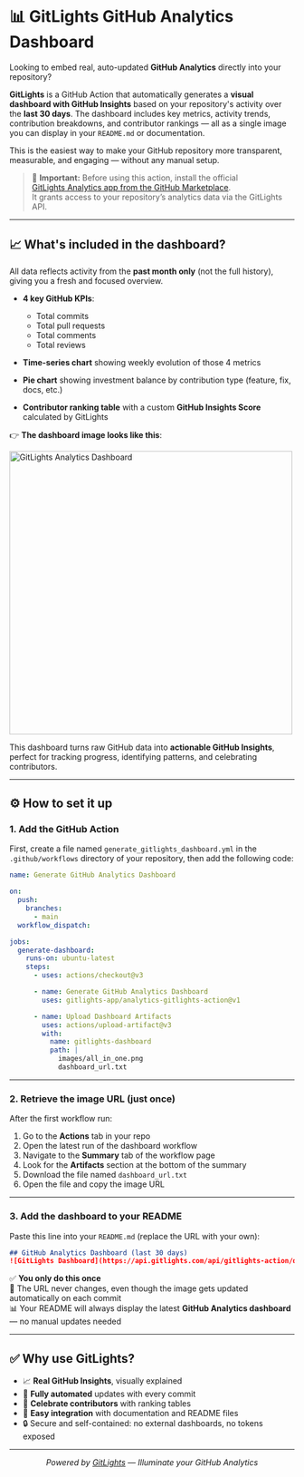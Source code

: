 # 📊 GitLights GitHub Analytics Dashboard

Looking to embed real, auto-updated **GitHub Analytics** directly into your repository?

**GitLights** is a GitHub Action that automatically generates a **visual dashboard with GitHub Insights** based on your repository's activity over the **last 30 days**. The dashboard includes key metrics, activity trends, contribution breakdowns, and contributor rankings — all as a single image you can display in your `README.md` or documentation.

This is the easiest way to make your GitHub repository more transparent, measurable, and engaging — without any manual setup.

> 🧩 **Important:** Before using this action, install the official  
> [GitLights Analytics app from the GitHub Marketplace](https://github.com/marketplace/gitlights-analytics).  
> It grants access to your repository’s analytics data via the GitLights API.

---

## 📈 What's included in the dashboard?

All data reflects activity from the **past month only** (not the full history), giving you a fresh and focused overview.

- **4 key GitHub KPIs**:
  - Total commits
  - Total pull requests
  - Total comments
  - Total reviews

- **Time-series chart** showing weekly evolution of those 4 metrics
- **Pie chart** showing investment balance by contribution type (feature, fix, docs, etc.)
- **Contributor ranking table** with a custom **GitHub Insights Score** calculated by GitLights

👉 **The dashboard image looks like this**:

<img src="https://api.gitlights.com/api/gitlights-action/dashboard-image/SZCQyg7XRDo1bz0tfvBB_mXN_ovxk8fZK2cHo8j90YRScDQSprfl2yZwRxZwtIstylddboqKDyJDJzH0H452n5dbJ8jQ-b8PX4If5bqDEZCRsMcDN6HbQdjq" alt="GitLights Analytics Dashboard" width="500" />

This dashboard turns raw GitHub data into **actionable GitHub Insights**, perfect for tracking progress, identifying patterns, and celebrating contributors.

---

## ⚙️ How to set it up

### 1. Add the GitHub Action

First, create a file named `generate_gitlights_dashboard.yml` in the `.github/workflows` directory of your repository, then add the following code:

```yaml
name: Generate GitHub Analytics Dashboard

on:
  push:
    branches:
      - main
  workflow_dispatch:

jobs:
  generate-dashboard:
    runs-on: ubuntu-latest
    steps:
      - uses: actions/checkout@v3

      - name: Generate GitHub Analytics Dashboard
        uses: gitlights-app/analytics-gitlights-action@v1

      - name: Upload Dashboard Artifacts
        uses: actions/upload-artifact@v3
        with:
          name: gitlights-dashboard
          path: |
            images/all_in_one.png
            dashboard_url.txt
```

---

### 2. Retrieve the image URL (just once)

After the first workflow run:

1. Go to the **Actions** tab in your repo
2. Open the latest run of the dashboard workflow
3. Navigate to the **Summary** tab of the workflow page
4. Look for the **Artifacts** section at the bottom of the summary
5. Download the file named `dashboard_url.txt`
6. Open the file and copy the image URL

---

### 3. Add the dashboard to your README

Paste this line into your `README.md` (replace the URL with your own):

```markdown
## GitHub Analytics Dashboard (last 30 days)
![GitLights Dashboard](https://api.gitlights.com/api/gitlights-action/dashboard-image/your_image_id)
```

✅ **You only do this once**  
🔁 The URL never changes, even though the image gets updated automatically on each commit  
📊 Your README will always display the latest **GitHub Analytics dashboard** — no manual updates needed

---

## ✅ Why use GitLights?

- 📈 **Real GitHub Insights**, visually explained
- 🔄 **Fully automated** updates with every commit
- 👥 **Celebrate contributors** with ranking tables
- 📎 **Easy integration** with documentation and README files
- 🔒 Secure and self-contained: no external dashboards, no tokens exposed

---

<p align="center">
  <i>Powered by <a href="https://github.com/gitlights-app">GitLights</a> — Illuminate your GitHub Analytics</i>
</p>